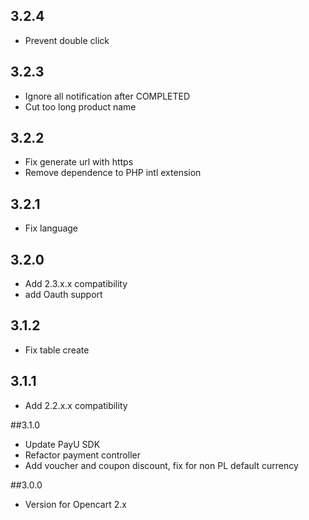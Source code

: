 ## 3.2.4
* Prevent double click

## 3.2.3
* Ignore all notification after COMPLETED
* Cut too long product name

## 3.2.2
* Fix generate url with https
* Remove dependence to PHP intl extension

## 3.2.1
* Fix language

## 3.2.0
* Add 2.3.x.x compatibility
* add Oauth support

## 3.1.2
* Fix table create

## 3.1.1
* Add 2.2.x.x compatibility 

##3.1.0
* Update PayU SDK
* Refactor payment controller
* Add voucher and coupon discount, fix for non PL default currency

##3.0.0
* Version for Opencart 2.x


